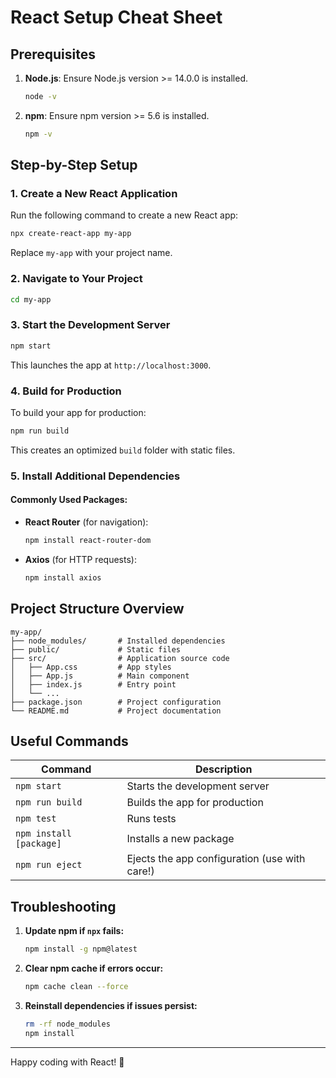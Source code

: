 # React Setup Cheat Sheet

## Prerequisites
1. **Node.js**: Ensure Node.js version >= 14.0.0 is installed.
   ```bash
   node -v
   ```
2. **npm**: Ensure npm version >= 5.6 is installed.
   ```bash
   npm -v
   ```

## Step-by-Step Setup

### 1. Create a New React Application
Run the following command to create a new React app:
```bash
npx create-react-app my-app
```
Replace `my-app` with your project name.

### 2. Navigate to Your Project
```bash
cd my-app
```

### 3. Start the Development Server
```bash
npm start
```
This launches the app at `http://localhost:3000`.

### 4. Build for Production
To build your app for production:
```bash
npm run build
```
This creates an optimized `build` folder with static files.

### 5. Install Additional Dependencies
#### Commonly Used Packages:
- **React Router** (for navigation):
  ```bash
  npm install react-router-dom
  ```
- **Axios** (for HTTP requests):
  ```bash
  npm install axios
  ```

## Project Structure Overview
```
my-app/
├── node_modules/       # Installed dependencies
├── public/             # Static files
├── src/                # Application source code
│   ├── App.css         # App styles
│   ├── App.js          # Main component
│   ├── index.js        # Entry point
│   └── ...
├── package.json        # Project configuration
└── README.md           # Project documentation
```

## Useful Commands
| Command                | Description                                    |
|------------------------|------------------------------------------------|
| `npm start`            | Starts the development server                 |
| `npm run build`        | Builds the app for production                 |
| `npm test`             | Runs tests                                    |
| `npm install [package]`| Installs a new package                        |
| `npm run eject`        | Ejects the app configuration (use with care!) |

## Troubleshooting
1. **Update npm if `npx` fails:**
   ```bash
   npm install -g npm@latest
   ```
2. **Clear npm cache if errors occur:**
   ```bash
   npm cache clean --force
   ```
3. **Reinstall dependencies if issues persist:**
   ```bash
   rm -rf node_modules
   npm install
   ```

---
Happy coding with React! 🚀
